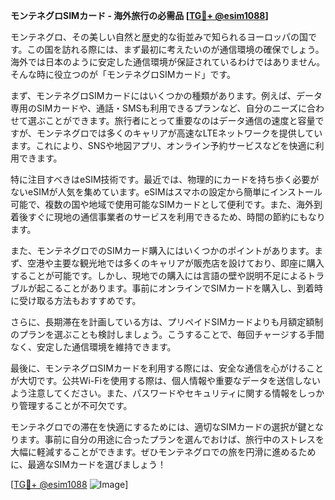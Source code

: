 **モンテネグロSIMカード - 海外旅行の必需品 [[TG💪+ @esim1088](https://t.me/s/esim1088)]**

モンテネグロ、その美しい自然と歴史的な街並みで知られるヨーロッパの国です。この国を訪れる際には、まず最初に考えたいのが通信環境の確保でしょう。海外では日本のように安定した通信環境が保証されているわけではありません。そんな時に役立つのが「モンテネグロSIMカード」です。

まず、モンテネグロSIMカードにはいくつかの種類があります。例えば、データ専用のSIMカードや、通話・SMSも利用できるプランなど、自分のニーズに合わせて選ぶことができます。旅行者にとって重要なのはデータ通信の速度と容量ですが、モンテネグロでは多くのキャリアが高速なLTEネットワークを提供しています。これにより、SNSや地図アプリ、オンライン予約サービスなどを快適に利用できます。

特に注目すべきはeSIM技術です。最近では、物理的にカードを持ち歩く必要がないeSIMが人気を集めています。eSIMはスマホの設定から簡単にインストール可能で、複数の国や地域で使用可能なSIMカードとして便利です。また、海外到着後すぐに現地の通信事業者のサービスを利用できるため、時間の節約にもなります。

また、モンテネグロでのSIMカード購入にはいくつかのポイントがあります。まず、空港や主要な観光地では多くのキャリアが販売店を設けており、即座に購入することが可能です。しかし、現地での購入には言語の壁や説明不足によるトラブルが起こることがあります。事前にオンラインでSIMカードを購入し、到着時に受け取る方法もおすすめです。

さらに、長期滞在を計画している方は、プリペイドSIMカードよりも月額定額制のプランを選ぶことも検討しましょう。こうすることで、毎回チャージする手間なく、安定した通信環境を維持できます。

最後に、モンテネグロSIMカードを利用する際には、安全な通信を心がけることが大切です。公共Wi-Fiを使用する際は、個人情報や重要なデータを送信しないよう注意してください。また、パスワードやセキュリティに関する情報をしっかり管理することが不可欠です。

モンテネグロでの滞在を快適にするためには、適切なSIMカードの選択が鍵となります。事前に自分の用途に合ったプランを選んでおけば、旅行中のストレスを大幅に軽減することができます。ぜひモンテネグロでの旅を円滑に進めるために、最適なSIMカードを選びましょう！

[[TG💪+ @esim1088](https://t.me/s/esim1088) ![Image](https://i.postimg.cc/Y0z9fWf4/image.png)]